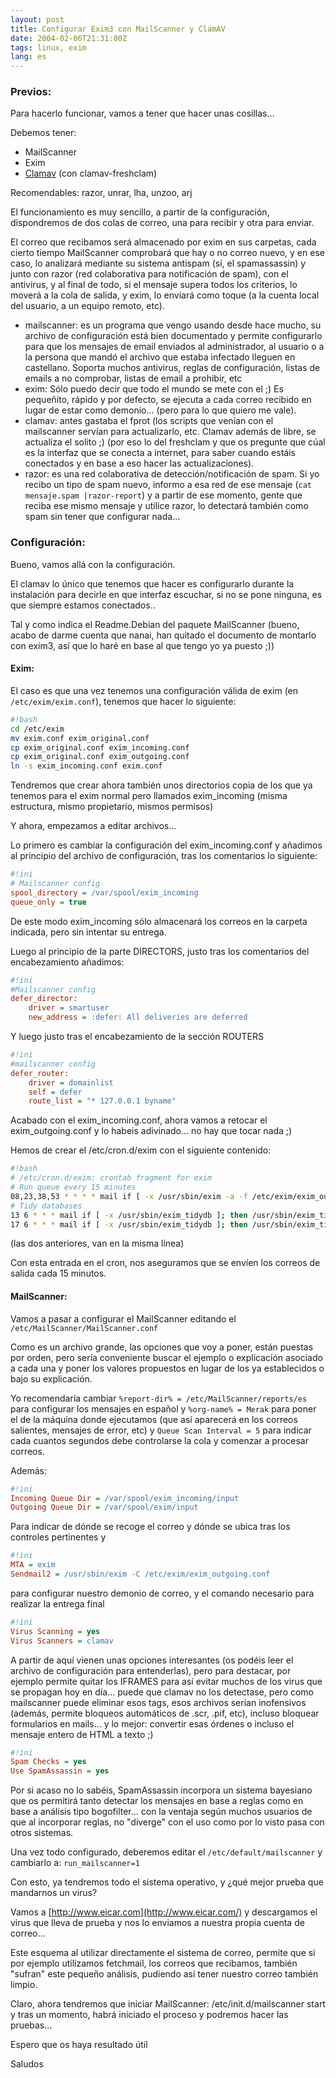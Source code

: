 ```yaml
---
layout: post
title: Configurar Exim3 con MailScanner y ClamAV
date: 2004-02-06T21:31:00Z
tags: linux, exim
lang: es
---
```


### Previos:

Para hacerlo funcionar, vamos a tener que hacer unas cosillas...

Debemos tener:

- MailScanner
- Exim
- [Clamav](http://www.clamav.net/) (con clamav-freshclam)

Recomendables: razor, unrar, lha, unzoo, arj

El funcionamiento es muy sencillo, a partir de la configuración, dispondremos de dos colas de correo, una para recibir y otra para
enviar.

El correo que recibamos será almacenado por exim en sus carpetas, cada cierto tiempo MailScanner comprobará que hay o no correo nuevo, y en ese caso, lo analizará mediante su sistema antispam (sí, el spamassassin) y junto con razor (red colaborativa para notificación de spam), con el antivirus, y al final de todo, si el mensaje supera todos los criterios, lo moverá a la cola de salida, y exim, lo enviará como toque (a la cuenta local del usuario, a un equipo remoto, etc).

- mailscanner: es un programa que vengo usando desde hace mucho, su archivo de configuración está bien documentado y permite configurarlo para que los mensajes de email enviados al administrador, al usuario o a la persona que mandó el archivo que estaba infectado lleguen en castellano. Soporta muchos antivirus, reglas de configuración, listas de emails a no comprobar, listas de email a prohibir, etc
- exim: Sólo puedo decir que todo el mundo se mete con el ;) Es pequeñito, rápido y por defecto, se ejecuta a cada correo recibido en lugar de estar como demonio... (pero para lo que quiero me vale).
- clamav: antes gastaba el fprot (los scripts que venían con el mailscanner servían para actualizarlo, etc. Clamav además de libre, se actualiza el solito ;) (por eso lo del freshclam y que os pregunte que cúal es la interfaz que se conecta a internet, para saber cuando estáis conectados y en base a eso hacer las actualizaciones).
- razor: es una red colaborativa de detección/notificación de spam. Si yo recibo un tipo de spam nuevo, informo a esa red de ese mensaje (`cat mensaje.spam |razor-report`) y a partir de ese momento, gente que reciba ese mismo mensaje y utilice razor, lo detectará también como spam sin tener que configurar nada...

### Configuración:

Bueno, vamos allá con la configuración.

El clamav lo único que tenemos que hacer es configurarlo durante la instalación para decirle en que interfaz escuchar, si no se pone ninguna, es que siempre estamos conectados..

Tal y como indica el Readme.Debian del paquete MailScanner (bueno, acabo de darme cuenta que nanai, han quitado el documento de montarlo con exim3, así que lo haré en base al que tengo yo ya puesto ;))

#### Exim:

El caso es que una vez tenemos una configuración válida de exim (en `/etc/exim/exim.conf`), tenemos que hacer lo siguiente:

~~~bash
#!bash
cd /etc/exim
mv exim.conf exim_original.conf
cp exim_original.conf exim_incoming.conf
cp exim_original.conf exim_outgoing.conf
ln -s exim_incoming.conf exim.conf
~~~

Tendremos que crear ahora también unos directorios copia de los que ya tenemos para el exim normal pero llamados exim_incoming (misma estructura, mismo propietario, mismos permisos)

Y ahora, empezamos a editar archivos...

Lo primero es cambiar la configuración del exim_incoming.conf y añadimos al principio del archivo de configuración, tras los comentarios lo siguiente:

~~~ini
#!ini
# Mailscanner config
spool_directory = /var/spool/exim_incoming
queue_only = true
~~~

De este modo exim_incoming sólo almacenará los correos en la carpeta indicada, pero sin intentar su entrega.

Luego al principio de la parte DIRECTORS, justo tras los comentarios del encabezamiento añadimos:

~~~ini
#!ini
#Mailscanner config
defer_director:
    driver = smartuser
    new_address = :defer: All deliveries are deferred
~~~

Y luego justo tras el encabezamiento de la sección ROUTERS

~~~ini
#!ini
#mailscanner config
defer_router:
    driver = domainlist
    self = defer
    route_list = "* 127.0.0.1 byname"
~~~

Acabado con el exim_incoming.conf, ahora vamos a retocar el exim_outgoing.conf y lo habeis adivinado... no hay que tocar nada ;)

Hemos de crear el /etc/cron.d/exim con el siguiente contenido:

~~~bash
#!bash
# /etc/cron.d/exim: crontab fragment for exim
# Run queue every 15 minutes
08,23,38,53 * * * * mail if [ -x /usr/sbin/exim -a -f /etc/exim/exim_outgoing.conf ]; then /usr/sbin/exim -C /etc/exim/exim_outgoing.conf -q ; fi
# Tidy databases
13 6 * * * mail if [ -x /usr/sbin/exim_tidydb ]; then /usr/sbin/exim_tidydb /var/spool/exim retry >/dev/null; fi
17 6 * * * mail if [ -x /usr/sbin/exim_tidydb ]; then /usr/sbin/exim_tidydb /var/spool/exim wait-remote_smtp >/dev/null; fi
~~~

(las dos anteriores, van en la misma línea)

Con esta entrada en el cron, nos aseguramos que se envíen los correos de salida cada 15 minutos.

#### MailScanner:

Vamos a pasar a configurar el MailScanner editando el `/etc/MailScanner/MailScanner.conf`

Como es un archivo grande, las opciones que voy a poner, están puestas por orden, pero sería conveniente buscar el ejemplo o explicación asociado a cada una y poner los valores propuestos en lugar de los ya establecidos o bajo su explicación.

Yo recomendaría cambiar `%report-dir% = /etc/MailScanner/reports/es` para configurar los mensajes en español y `%org-name% = Merak` para poner el de la máquina donde ejecutamos (que así aparecerá en los correos salientes, mensajes de error, etc) y `Queue Scan Interval = 5` para indicar cada cuantos segundos debe controlarse la cola y comenzar a procesar correos.

Además:

~~~ini
#!ini
Incoming Queue Dir = /var/spool/exim_incoming/input
Outgoing Queue Dir = /var/spool/exim/input
~~~

Para indicar de dónde se recoge el correo y dónde se ubica tras los controles pertinentes y

~~~ini
#!ini
MTA = exim
Sendmail2 = /usr/sbin/exim -C /etc/exim/exim_outgoing.conf
~~~

para configurar nuestro demonio de correo, y el comando necesario para realizar la entrega final

~~~ini
#!ini
Virus Scanning = yes
Virus Scanners = clamav
~~~

A partir de aquí vienen unas opciones interesantes (os podéis leer el archivo de configuración para entenderlas), pero para destacar, por ejemplo permite quitar los IFRAMES para así evitar muchos de los virus que se propagan hoy en día... puede que clamav no los detectase, pero como mailscanner puede eliminar esos tags, esos archivos serían inofensivos (además, permite bloqueos automáticos de .scr, .pif, etc), incluso bloquear formularios en mails... y lo mejor: convertir esas órdenes o incluso
el mensaje entero de HTML a texto ;)

~~~ini
#!ini
Spam Checks = yes
Use SpamAssassin = yes
~~~

Por si acaso no lo sabéis, SpamAssassin incorpora un sistema bayesiano que os permitirá tanto detectar los mensajes en base a reglas como en base a análisis tipo bogofilter... con la ventaja según muchos usuarios de que al incorporar reglas, no "diverge" con el uso como por lo visto pasa con otros sistemas.

Una vez todo configurado, deberemos editar el `/etc/default/mailscanner` y cambiarlo a: `run_mailscanner=1`

Con esto, ya tendremos todo el sistema operativo, y ¿qué mejor prueba que mandarnos un virus?

Vamos a [http://www.eicar.com](http://www.eicar.com/) y descargamos el virus que lleva de prueba y nos lo enviamos a nuestra propia cuenta de correo...

Este esquema al utilizar directamente el sistema de correo, permite que si por ejemplo utilizamos fetchmail, los correos que recibamos, también "sufran" este pequeño análisis, pudiendo así tener nuestro correo también limpio.

Claro, ahora tendremos que iniciar MailScanner: /etc/init.d/mailscanner start y tras un momento, habrá iniciado el proceso y podremos hacer las pruebas...

Espero que os haya resultado útil

Saludos
